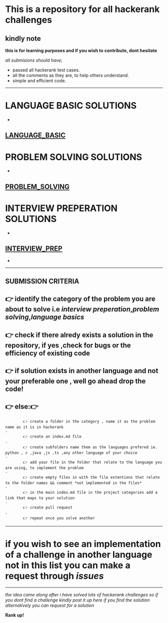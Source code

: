 # This is a repository for all hackerank challenges

## kindly note

**this is for learning purposes and if you wish to contribute, dont hesitate**

  *all submisions should have;*

  -  passed all hackerank test cases.
  -  all the comments as they are, to help others understand.
  -  simple and efficient code.
---
# LANGUAGE BASIC SOLUTIONS
- 
[LANGUAGE_BASIC](language_basic_challenges/index.md)
---
# PROBLEM SOLVING SOLUTIONS
- 
[PROBLEM_SOLVING](problem_solving/index.md)
---
# INTERVIEW PREPERATION SOLUTIONS
- 
[INTERVIEW_PREP](interview_preperation/index.md)
---

- 

---
**SUBMISSION CRITERIA**
-  
👉 identify the category of the problem you are about to solve i.e *interview preperation*,*problem solving*,*language basics* 
- 
👉 check if there alredy exists a solution in the repository, if yes ,check for bugs or the efficiency of existing code
- 
👉 if solution exists in another language and not your preferable one , well go ahead drop the code!
- 
👉 else:👉
- 
            👉 create a folder in the category , name it as the problem name as it is in hackerank
    - 
            👉 create an index.md file 
    - 
            👉 create subfolders name them as the languages prefered ie. python , c ,java ,js ,ts ,any other language of your choice
    - 
            👉 add your file in the folder that relate to the language you are using, to implement the problem 
    - 
            👉 create empty files in with the file extentions that relate to the folder names && comment *not implemented in the files*
    - 
            👉 in the main index.md file in the project categories add a link that maps to your solution
    - 
            👉 create pull request
    - 
            👉 repeat once you solve another


--- 

# if you wish to see an implementation of a challenge in another language not in this list you can make a request through *issues*

---
*the idea came along after i have solved lots of hackerank challenges so if you dont find a challenge kindly post it up here if you find the solution alternatively you can request for a solution*

**Rank up!**